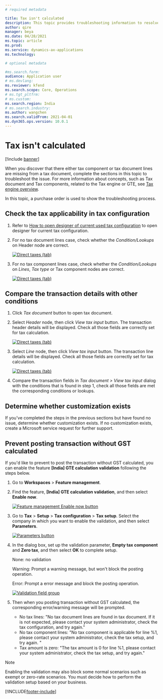 ```yaml
---
# required metadata

title: Tax isn't calculated
description: This topic provides troubleshooting information to resolve the issue when tax isn't being calculated on tax documents.
author: qire
manager: beya
ms.date: 04/28/2021
ms.topic: article
ms.prod: 
ms.service: dynamics-ax-applications
ms.technology: 

# optional metadata

#ms.search.form:
audience: Application user
# ms.devlang: 
ms.reviewer: kfend
ms.search.scope: Core, Operations
# ms.tgt_pltfrm: 
# ms.custom: 
ms.search.region: India
# ms.search.industry: 
ms.author: wangchen
ms.search.validFrom: 2021-04-01
ms.dyn365.ops.version: 10.0.1
---
```




# Tax isn't calculated

[!include [banner](../includes/banner.md)]

When you discover that there either tax component or tax document lines are missing from a tax document, complete the sections in this topic to troubleshoot the issue.
For more information about concepts, such as Tax document and Tax components, related to the Tax engine or GTE, see [Tax engine overview](../general-ledger/tax-engine.md).

In this topic, a purchase order is used to show the troubleshooting process. 

## Check the tax applicability in tax configuration

1. Refer to [How to open designer of current used tax configuration](./apac-ind-GST-troubleshooting-open-designer-current-used-tax-configuration.md)  to open designer for current tax configuration.
2. For no tax document lines case, check whether the *Condition/Lookups* on Header node are correct. 

      [![Direct taxes (tab)](./media/tax-not-calculated-Picture1.png)](./media/tax-not-calculated-Picture1.png)

3. For no tax component lines case, check whether the *Condition/Lookups* on *Lines*, *Tax type* or Tax component nodes are correct. 

      [![Direct taxes (tab)](./media/tax-not-calculated-Picture2.png)](./media/tax-not-calculated-Picture2.png)

## Compare the transaction details with other conditions

1. Click *Tax document* button to open tax document.
2. Select *Header* node, then click *View tax input* button. The transaction header details will be displayed. Check all those fields are correctly set for tax calculation.

     [![Direct taxes (tab)](./media/tax-not-calculated-Picture3.png)](./media/tax-not-calculated-Picture3.png)

3. Select *Line* node, then click *View tax input* button. The transaction line details will be displayed. Check all those fields are correctly set for tax calculation.

     [![Direct taxes (tab)](./media/tax-not-calculated-Picture4.png)](./media/tax-not-calculated-Picture4.png)

4. Compare the transaction fields in *Tax document > View tax input* dialog with the conditions that is found in step 1, check all those fields are met the corresponding conditions or lookups.

## Determine whether customization exists

If you've completed the steps in the previous sections but have found no issue, determine whether customization exists. If no customization exists, create a Microsoft service request for further support.

## Prevent posting transaction without GST calculated

If you'd like to prevent to post the transaction without GST calculated, you can enable the feature **[India] GTE calculation validation** following the steps below.

1. Go to **Workspaces** > **Feature management**.
2. Find the feature, **[India] GTE calculation validation**, and then select **Enable now**.

     [![Feature management Enable now button](./media/tax-not-calculated-Picture5.png)](./media/tax-not-calculated-Picture5.png)

3. Go to **Tax** > **Setup** > **Tax configuration** > **Tax setup**. Select the company in which you want to enable the validation, and then select **Parameters**.

   [![Parameters button](./media/tax-not-calculated-Picture6.png)](./media/tax-not-calculated-Picture6.png)

4. In the dialog box, set up the validation parameter, **Empty tax component** and **Zero tax**, and then select **OK** to complete setup.

   None: no validation

   Warning: Prompt a warning message, but won't block the posting operation.

   Error: Prompt a error message and block the posting operation.

   [![Validation field group](./media/tax-not-calculated-Picture7.png)](./media/tax-not-calculated-Picture7.png)

5. Then when you posting transaction without GST calculated, the corresponding error/warning     message will be prompted.

   - No tax lines: "No tax document lines are found in tax document. If it is not expected, please contact your system administrator, check the tax configuration, and try again."
   - No tax component lines: "No tax component is applicable for line %1, please contact your system administrator, check the tax setup, and try again. "
   - Tax amount is zero: "The tax amount is 0 for line %1, please contact your system administrator, check the tax setup, and try again."

> [!NOTE]
> Enabling the validation may also block some normal scenarios such as exempt or zero-rate scenarios. You must decide how to perform the validation setup based on your business.


[!INCLUDE[footer-include](../../includes/footer-banner.md)]
